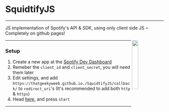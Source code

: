 # SquidtifyJS
***
JS implementation of Spotify's API &amp; SDK, using only client side JS ~ Completely on github pages!
<p><img src="https://cdn.discordapp.com/attachments/723802289948721162/762584657744887828/SpuidtifyJS_ex1_invert.png" width="20%" align="right"></p>

***
### Setup
  1. Create a new app at the [Spotify Dev Dashboard](https://developer.spotify.com/dashboard/applications)
  2. Remeber the `client_id` and `client_secret`, you will need them later
  3. Edit settings, and add `https://thatgeekyweeb.github.io./SquidtifyJS/callback/` to `redirect_uri`'s (It's recommended to add both `http` & `https`)
  4. Head [here](https://thatgeekyweeb.github.io/SquidtifyJS), and press `start`
***
